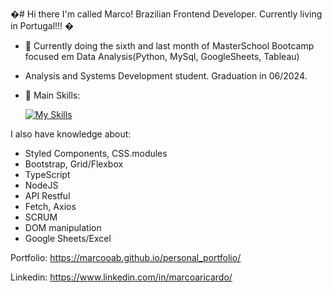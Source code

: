 �# Hi there I'm called Marco!
Brazilian Frontend Developer. Currently living in Portugal!!! �

- 🔭 Currently doing the sixth and last month of MasterSchool Bootcamp focused em Data Analysis(Python, MySql, GoogleSheets, Tableau)
- Analysis and Systems Development student. Graduation in 06/2024.
  
- 🌱 Main Skills:
 
  [![My Skills](https://skillicons.dev/icons?i=html,css,js,python,nodejs,react,sass,typescript,mysql)](https://skillicons.dev)

I also have knowledge about:

- Styled Components, CSS.modules
- Bootstrap, Grid/Flexbox
- TypeScript
- NodeJS
- API Restful
- Fetch, Axios
- SCRUM 
- DOM manipulation
- Google Sheets/Excel

Portfolio: https://marcooab.github.io/personal_portfolio/

Linkedin: https://www.linkedin.com/in/marcoaricardo/
